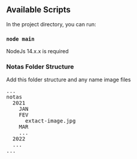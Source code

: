 ## Available Scripts

In the project directory, you can run:

### `node main`

NodeJs 14.x.x is required

### Notas Folder Structure

Add this folder structure and any name image files

<pre>
...
notas  
  2021  
    JAN  
    FEV  
      extact-image.jpg  
    MAR  
    ...  
  2022  
  ...  
...  
</pre> 